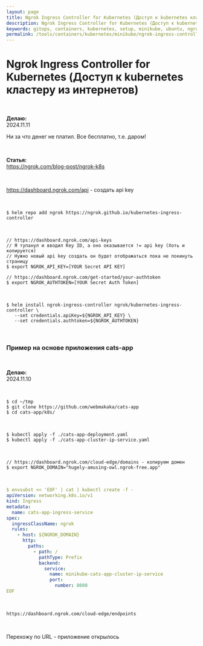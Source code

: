 ```yaml
---
layout: page
title: Ngrok Ingress Controller for Kubernetes (Доступ к kubernetes кластеру из интернетов)
description: Ngrok Ingress Controller for Kubernetes (Доступ к kubernetes кластеру из интернетов)
keywords: gitops, containers, kubernetes, setup, minikube, ubuntu, ngrock, ingress
permalink: /tools/containers/kubernetes/minikube/ngrok-ingress-controller/
---
```


# Ngrok Ingress Controller for Kubernetes (Доступ к kubernetes кластеру из интернетов)

<br/>

**Делаю:**  
2024.11.11

Ни за что денег не платил. Все бесплатно, т.е. даром!

<br/>

**Статья:**  
https://ngrok.com/blog-post/ngrok-k8s

<br/>

https://dashboard.ngrok.com/api - создать api key

<br/>

```
$ helm repo add ngrok https://ngrok.github.io/kubernetes-ingress-controller
```

<br/>

```
// https://dashboard.ngrok.com/api-keys
// Я тупанул и вводил Key ID, а оно оказывается != api key (Хоть и копируется)
// Нужно новый api key создать он будет отображаться пока не покинуть страницу
$ export NGROK_API_KEY=[YOUR Secret API KEY]

// https://dashboard.ngrok.com/get-started/your-authtoken
$ export NGROK_AUTHTOKEN=[YOUR Secret Auth Token]
```

<br/>

```
$ helm install ngrok-ingress-controller ngrok/kubernetes-ingress-controller \
   --set credentials.apiKey=${NGROK_API_KEY} \
   --set credentials.authtoken=${NGROK_AUTHTOKEN}
```

<br/>

### Пример на основе приложения cats-app

<br/>

**Делаю:**  
2024.11.10

<br/>

```
$ cd ~/tmp
$ git clone https://github.com/webmakaka/cats-app
$ cd cats-app/k8s/
```

<br/>

```
$ kubectl apply -f ./cats-app-deployment.yaml
$ kubectl apply -f ./cats-app-cluster-ip-service.yaml
```

<br/>

```
// https://dashboard.ngrok.com/cloud-edge/domains - копируем домен
$ export NGROK_DOMAIN="hugely-amusing-owl.ngrok-free.app"
```

<br/>

```yaml
$ envsubst << 'EOF' | cat | kubectl create -f -
apiVersion: networking.k8s.io/v1
kind: Ingress
metadata:
  name: cats-app-ingress-service
spec:
  ingressClassName: ngrok
  rules:
    - host: ${NGROK_DOMAIN}
      http:
        paths:
          - path: /
            pathType: Prefix
            backend:
              service:
                name: minikube-cats-app-cluster-ip-service
                port:
                  number: 8080
EOF
```

<br/>

```
https://dashboard.ngrok.com/cloud-edge/endpoints
```

<br/>

Перехожу по URL - приложение открылось
